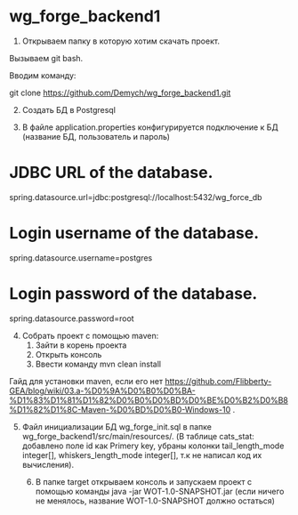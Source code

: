 # wg_forge_backend1
1) Открываем папку в которую хотим скачать проект.

  Вызываем git bash.

  Вводим команду:

  git clone https://github.com/Demych/wg_forge_backend1.git

2) Создать БД в Postgresql

3) В файле application.properties конфигурируется подключение к БД (название БД, пользователь и пароль) 
  # JDBC URL of the database.
  spring.datasource.url=jdbc:postgresql://localhost:5432/wg_force_db
  # Login username of the database.
  spring.datasource.username=postgres
  # Login password of the database.
  spring.datasource.password=root

4) Собрать проект с помощью maven:
    1) Зайти в корень проекта
    2) Открыть консоль
    3) Ввести команду mvn clean install
  
  Гайд для установки maven, если его нет https://github.com/Flibberty-GEA/blog/wiki/03.a-%D0%9A%D0%B0%D0%BA-%D1%83%D1%81%D1%82%D0%B0%D0%BD%D0%BE%D0%B2%D0%B8%D1%82%D1%8C-Maven-%D0%BD%D0%B0-Windows-10 .
  
 5) Файл инициализации БД  wg_forge_init.sql в папке wg_forge_backend1/src/main/resources/.
    (В таблице cats_stat: добавлено поле id как Primery key,
    убраны колонки  tail_length_mode integer[], whiskers_length_mode integer[], т.к не написал код их вычисления).
    
    6) В папке target открываем консоль и запускаем проект с помощью команды java -jar WOT-1.0-SNAPSHOT.jar (если ничего не менялось,      название WOT-1.0-SNAPSHOT должно остаться)
